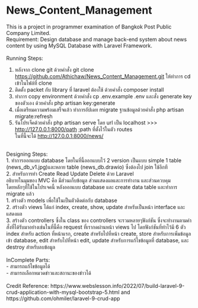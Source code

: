 # News_Content_Management
This is a project in programmer examination of Bangkok Post Public Company Limited.<br>
Requirement: Design database and manage back-end system about news content by using MySQL Database with Laravel Framework.<br>
<br>
Running Steps:<br>
1. หลังจาก clone git ด้วยคำสั่ง git clone https://github.com/Athichaw/News_Content_Management.git ให้ทำการ cd เข้าในไฟล์ที่ clone<br> 
2. ติดตั้ง packet กับ library ที่ laravel ต้องใช้ ด้วยคำสั่ง composer install<br>
3. ทำการ copy environment ด้วยคำสั่ง cp .env.example .env และสั่ง generate key ของตัวเอง ด้วยคำสั่ง php artisan key:generate<br>
4. เมื่อเตรียมความพร้อมเสร็จแล้ว ทำการอัปเดท migrate ฐานข้อมูลด้วยคำสั่ง php artisan migrate:refresh<br>
5. รันโปรเจ็คด้วยคำสั่ง php artisan serve โดย url เป็น localhost >>> http://127.0.0.1:8000/path ;path ที่ตั้งไว้ในตัว routes<br>
ในที่นี้จะได้ http://127.0.0.1:8000/news/<br>
<br>
Designing Steps:<br>
1. ทำการออกแบบ database โดยในที่นี้ออกแบบไว้ 2 version เป็นแบบ simple 1 table (news_db_v1.jpg)และหลาย table (news_db.drawio) ซึ่งต้องไป join ใช้อีกที<br>
2. สำหรับการทำ Create Read Update Delete ด้วย Laravel<br>
อธิบายในมุมของ MVC คือ มีส่วนเก็บข้อมูล ส่วนแสดงผลและการทำงาน และส่วนควบคุม<br>
โดยหลักๆที่ใช้ในโปรเจคนี้ หลังออกแบบ database และ create data table และทำการ migrate แล้ว <br>
1. สร้างตัว models เพื่อใช้ในเป็นตัวติดต่อกับ database <br>
2. สร้างตัว views ได้แก่ index, create, show, update สำหรับเป็นหน้า interface และแสดงผล<br>
3. สร้างตัว controllers ซึ่งใน class ของ controllers จะรวมหลายๆฟังก์ชัน ซึ่งจะทำงานตามคำสั่งที่ได้รับมาอย่างเช่นในที่นี้คือ request ที่เรากดผ่านหน้า views ไป โดยฟังก์ชันที่ทำไว้มี 6 ตัว index สำหรับ action ที่หน้าแรก, create สำหรับไปที่หน้า create, store สำหรับการเพิ่มข้อมูลเข้า database, edit สำหรับไปที่หน้า edit, update สำหรับการแก้ไขข้อมูลที่ database, และ destroy สำหรับลบข้อมูล<br>
<br>
InComplete Parts:<br>
- สามารถแก้ไขข้อมูลได้<br>
- สามารถเลือกหมวดข่าวและสถานะของข่าวได้<br>
<br>
Credit Reference: https://www.webslesson.info/2022/07/build-laravel-9-crud-application-with-mysql-bootstrap-5.html and https://github.com/ohmiler/laravel-9-crud-app
